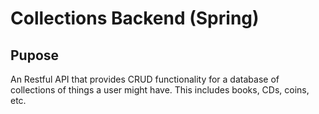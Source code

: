 # Collections Backend (Spring)

## Pupose

An Restful API that provides CRUD functionality for a database of collections of things a user might have. This includes books, CDs, coins, etc.